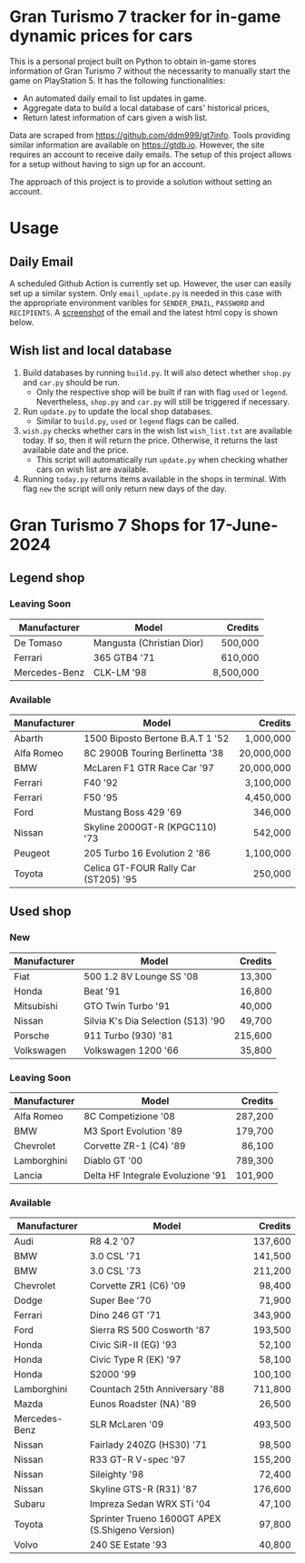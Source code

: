 # Gran Turismo 7 tracker for in-game dynamic prices for cars

This is a personal project built on Python to obtain in-game stores information of Gran Turismo 7 without the necessarity to manually start the game on PlayStation 5. It has the following functionalities:

- An automated daily email to list updates in game.
- Aggregate data to build a local database of cars' historical prices,
- Return latest information of cars given a wish list.

Data are scraped from https://github.com/ddm999/gt7info. Tools providing similar information are available on https://gtdb.io. However, the site requires an account to receive daily emails. The setup of this project allows for a setup without having to sign up for an account.

The approach of this project is to provide a solution without setting an account.

# Usage

## Daily Email

A scheduled Github Action is currently set up. However, the user can easily set up a similar system. Only `email_update.py` is needed in this case with the appropriate environment varibles for `SENDER_EMAIL`, `PASSWORD` and `RECIPIENTS`. A [screenshot](https://raw.githubusercontent.com/marcohoucheng/Gran-Turismo-7-Price-Tracker/main/data/email_screenshot.png) of the email and the latest html copy is shown below.

## Wish list and local database

1. Build databases by running `build.py`. It will also detect whether `shop.py` and `car.py` should be run.
    - Only the respective shop will be built if ran with flag `used` or `legend`. Nevertheless, `shop.py` and `car.py` will still be triggered if necessary.
2. Run `update.py` to update the local shop databases.
    - Similar to `build.py`, `used` or `legend` flags can be called.
3. `wish.py` checks whether cars in the wish list `wish_list.txt` are available today. If so, then it will return the price. Otherwise, it returns the last available date and the price.
    - This script will automatically run `update.py` when checking whather cars on wish list are available.
4. Running `today.py` returns items available in the shops in terminal. With flag `new` the script will only return new days of the day.


# Gran Turismo 7 Shops for 17-June-2024



## Legend shop

### Leaving Soon
 | Manufacturer | Model | Credits |
 | --- | --- | --: |
|De Tomaso|Mangusta (Christian Dior)|500,000|
|Ferrari|365 GTB4 '71|610,000|
|Mercedes-Benz|CLK-LM '98|8,500,000|

### Available
 | Manufacturer | Model | Credits |
 | --- | --- | --: |
|Abarth|1500 Biposto Bertone B.A.T 1 '52|1,000,000|
|Alfa Romeo|8C 2900B Touring Berlinetta '38|20,000,000|
|BMW|McLaren F1 GTR Race Car '97|20,000,000|
|Ferrari|F40 '92|3,100,000|
|Ferrari|F50 '95|4,450,000|
|Ford|Mustang Boss 429 '69|346,000|
|Nissan|Skyline 2000GT-R (KPGC110) '73|542,000|
|Peugeot|205 Turbo 16 Evolution 2 '86|1,100,000|
|Toyota|Celica GT-FOUR Rally Car (ST205) '95|250,000|


## Used shop

### New
 | Manufacturer | Model | Credits |
 | --- | --- | --: |
|Fiat|500 1.2 8V Lounge SS '08|13,300|
|Honda|Beat '91|16,800|
|Mitsubishi|GTO Twin Turbo '91|40,000|
|Nissan|Silvia K's Dia Selection (S13) '90|49,700|
|Porsche|911 Turbo (930) '81|215,600|
|Volkswagen|Volkswagen 1200 '66|35,800|

### Leaving Soon
 | Manufacturer | Model | Credits |
 | --- | --- | --: |
|Alfa Romeo|8C Competizione '08|287,200|
|BMW|M3 Sport Evolution '89|179,700|
|Chevrolet|Corvette ZR-1 (C4) '89|86,100|
|Lamborghini|Diablo GT '00|789,300|
|Lancia|Delta HF Integrale Evoluzione '91|101,900|

### Available
 | Manufacturer | Model | Credits |
 | --- | --- | --: |
|Audi|R8 4.2 '07|137,600|
|BMW|3.0 CSL '71|141,500|
|BMW|3.0 CSL '73|211,200|
|Chevrolet|Corvette ZR1 (C6) '09|98,400|
|Dodge|Super Bee '70|71,900|
|Ferrari|Dino 246 GT '71|343,900|
|Ford|Sierra RS 500 Cosworth '87|193,500|
|Honda|Civic SiR-II (EG) '93|52,100|
|Honda|Civic Type R (EK) '97|58,100|
|Honda|S2000 '99|100,100|
|Lamborghini|Countach 25th Anniversary '88|711,800|
|Mazda|Eunos Roadster (NA) '89|26,500|
|Mercedes-Benz|SLR McLaren '09|493,500|
|Nissan|Fairlady 240ZG (HS30) '71|98,500|
|Nissan|R33 GT-R V-spec '97|155,200|
|Nissan|Sileighty '98|72,400|
|Nissan|Skyline GTS-R (R31) '87|176,600|
|Subaru|Impreza Sedan WRX STi '04|47,100|
|Toyota|Sprinter Trueno 1600GT APEX (S.Shigeno Version)|97,800|
|Volvo|240 SE Estate '93|40,800|
